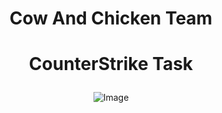 # <p align="center"> Cow And Chicken Team <p>
# <p align="center"> CounterStrike Task <p>

<p align="center">
    <img src="https://w7.pngwing.com/pngs/945/615/png-transparent-counter-strike-global-offensive-logo-brand-symbol-symbol-miscellaneous-text-logo.png" alt="Image" />
</p>
